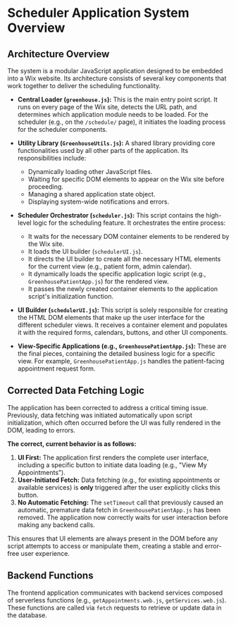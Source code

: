 # Scheduler Application System Overview

## Architecture Overview

The system is a modular JavaScript application designed to be embedded into a Wix website. Its architecture consists of several key components that work together to deliver the scheduling functionality.

*   **Central Loader (`greenhouse.js`):** This is the main entry point script. It runs on every page of the Wix site, detects the URL path, and determines which application module needs to be loaded. For the scheduler (e.g., on the `/schedule/` page), it initiates the loading process for the scheduler components.

*   **Utility Library (`GreenhouseUtils.js`):** A shared library providing core functionalities used by all other parts of the application. Its responsibilities include:
    *   Dynamically loading other JavaScript files.
    *   Waiting for specific DOM elements to appear on the Wix site before proceeding.
    *   Managing a shared application state object.
    *   Displaying system-wide notifications and errors.

*   **Scheduler Orchestrator (`scheduler.js`):** This script contains the high-level logic for the scheduling feature. It orchestrates the entire process:
    *   It waits for the necessary DOM container elements to be rendered by the Wix site.
    *   It loads the UI builder (`schedulerUI.js`).
    *   It directs the UI builder to create all the necessary HTML elements for the current view (e.g., patient form, admin calendar).
    *   It dynamically loads the specific application logic script (e.g., `GreenhousePatientApp.js`) for the rendered view.
    *   It passes the newly created container elements to the application script's initialization function.

*   **UI Builder (`schedulerUI.js`):** This script is solely responsible for creating the HTML DOM elements that make up the user interface for the different scheduler views. It receives a container element and populates it with the required forms, calendars, buttons, and other UI components.

*   **View-Specific Applications (e.g., `GreenhousePatientApp.js`):** These are the final pieces, containing the detailed business logic for a specific view. For example, `GreenhousePatientApp.js` handles the patient-facing appointment request form.

## Corrected Data Fetching Logic

The application has been corrected to address a critical timing issue. Previously, data fetching was initiated automatically upon script initialization, which often occurred before the UI was fully rendered in the DOM, leading to errors.

**The correct, current behavior is as follows:**

1.  **UI First:** The application first renders the complete user interface, including a specific button to initiate data loading (e.g., "View My Appointments").
2.  **User-Initiated Fetch:** Data fetching (e.g., for existing appointments or available services) is **only** triggered after the user explicitly clicks this button.
3.  **No Automatic Fetching:** The `setTimeout` call that previously caused an automatic, premature data fetch in `GreenhousePatientApp.js` has been removed. The application now correctly waits for user interaction before making any backend calls.

This ensures that UI elements are always present in the DOM before any script attempts to access or manipulate them, creating a stable and error-free user experience.

## Backend Functions

The frontend application communicates with backend services composed of serverless functions (e.g., `getAppointments.web.js`, `getServices.web.js`). These functions are called via `fetch` requests to retrieve or update data in the database.